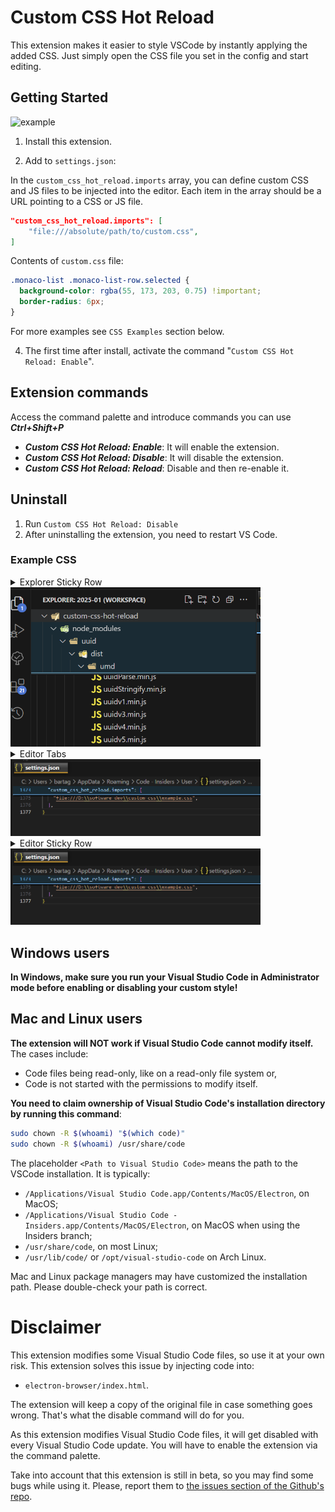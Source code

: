 # Custom CSS Hot Reload

This extension makes it easier to style VSCode by instantly applying the added CSS. Just simply open the CSS file you set in the config and start editing.
 
## Getting Started

![example](https://github.com/BartaG512/custom-css-hot-reload/raw/HEAD/images/examples/examples/example.gif)


1. Install this extension.

2. Add to `settings.json`:

In the `custom_css_hot_reload.imports` array, you can define custom CSS and JS files to be injected into the editor. Each item in the array should be a URL pointing to a CSS or JS file.

```json
"custom_css_hot_reload.imports": [
	"file:///absolute/path/to/custom.css",
]
```

Contents of `custom.css` file:
```css
.monaco-list .monaco-list-row.selected {
  background-color: rgba(55, 173, 203, 0.75) !important;
  border-radius: 6px;
}
```
For more examples see `CSS Examples` section below.

4. The first time after install, activate the command "`Custom CSS Hot Reload: Enable`".


## Extension commands

Access the command palette and introduce commands you can use ***Ctrl+Shift+P*** 

- ***Custom CSS Hot Reload: Enable***: It will enable the extension.
- ***Custom CSS Hot Reload: Disable***: It will disable the extension.
- ***Custom CSS Hot Reload: Reload***: Disable and then re-enable it.

## Uninstall

1. Run `Custom CSS Hot Reload: Disable`
2. After uninstalling the extension, you need to restart VS Code.

### Example CSS

<details>
  <summary>Explorer Sticky Row </summary>

```css
.explorer-viewlet .monaco-tree-sticky-container {  
  border-bottom: 2px #344349 solid !important;
  padding-bottom: 2px;
  background-color: #237589 !important;
}

.monaco-scrollable-element .monaco-tree-sticky-container .monaco-tree-sticky-row {
  background-color: #082c35 !important;
}
```
</details>
<img src="https://github.com/BartaG512/custom-css-hot-reload/raw/HEAD/images/examples/explorer_sticky_row.png" alt="Explorer Sticky Row" width="400">


<details>
<summary>Editor Tabs</summary>

```css
.dirty .monaco-icon-label:after {
	transform: scale(2);
	right: 2px;
}

.monaco-icon-label:after {
	position: absolute;
	content: "";
	background-color: rgb(255 255 0 / 90%);
	top: 2px;
	border-bottom-left-radius: 100px;
	width: 4px;
	height: 4px;
	transform: scale(0);
	transition: all 0.3s;
}

.monaco-workbench .part.editor>.content .editor-group-container>.title .tabs-container>.tab {
	height: 24px !important;
	text-shadow: 0 0 5px #000000;
}

.monaco-workbench .part.editor>.content .editor-group-container>.title>.tabs-and-actions-container.wrapping .tabs-container>.tab {
	border-bottom: unset;
	max-width: 170px;
}

.monaco-workbench .part.editor>.content .editor-group-container.empty .editor-group-letterpress {
	background-image: unset;
}

.monaco-workbench .part.editor>.content .editor-group-container.empty>.editor-group-letterpress {
	max-width: 300px;
	min-width: 250px;
	max-height: 300px;
	min-height: 250px;
	background-size: unset;
}

.monaco-workbench .part.editor>.content .editor-group-container>.title .editor-actions {
	height: 23px !important;
}

.monaco-workbench .part.editor>.content .editor-group-container>.title .editor-actions .action-label,
.monaco-workbench .part.editor>.content .editor-group-container>.title .title-actions .action-label {
	height: 23px !important;
}

.monaco-workbench .part.editor>.content .editor-group-container>.title .monaco-icon-label:before {
	height: 23px;
}

.monaco-workbench .part.editor>.content .editor-group-container>.title .tabs-container>.tab {
	padding-left: 0px;
}

.monaco-workbench .part.editor>.content .editor-group-container>.title .tabs-container>.tab .tab-label {
	line-height: 23px;
}

.monaco-workbench .part>.title>.title-label h2 {
	font-weight: bold;
}

.show-file-icons .javascript-lang-file-icon.file-icon::before {
	background-size: 90% !important;
	transform: scale(1.2);
}

.tab {
	margin: 3px;
	background-color: rgba(255, 255, 255, 0.15) !important;
	transition: 0.2s;
	background-image: -webkit-linear-gradient(top, #8c8c8ca6 0%, rgba(0, 0, 0, 0) 60%);
	box-shadow: 0 0 9px rgba(0, 0, 0, 0.6);
}

.tab .label-name {
	padding-right: 5px;
}

.tab .monaco-icon-label-container {
	padding-left: 4px;
	max-width: 160px;
	overflow: hidden !important;
	text-overflow: ellipsis;
	padding-right: 4px;
}

.tab-actions {
	display: none;
}

.monaco-workbench .part.editor>.content .editor-group-container>.title.breadcrumbs .monaco-icon-label:after,
.monaco-workbench .part.editor>.content .editor-group-container>.title.tabs .monaco-icon-label:after {
	content: ' ' !important;
}

.tab:hover {
	background-color: rgba(255, 255, 255, 0.3) !important;
}

.tab.active {
	border-bottom-width: 3px !important;
	border-bottom-color: orange !important;
	border-bottom-width: 2px !important;
	border-bottom-style: solid !important;
}

.tab.active:hover {
	background-color: rgba(215, 215, 215, 0.573) !important;
}

.tabs .javascript-lang-file-icon {
	margin-right: -10px;
	box-shadow: inset 0 0 50px 0 rgb(25 234 132 / 38%);
}

.tabs .markdown-lang-file-icon {
	box-shadow: inset 0 0 50px 0 rgb(213 0 0 / 38%) !important;
}

.tabs-container .actions-container {
	display: none !important;
}

.tabs-container .monaco-icon-name-container {
	color: white;
	font-weight: 700 !important;
}

.tab.active .monaco-icon-name-container .label-name {
	color: white !important;
	font-weight: 700 !important;
}

.title.tabs.show-file-icons .file-icon::before {
	background-size: 100% !important;
	background-color: rgba(0, 0, 0, 0.3);
}
```
</details>
<img src="https://github.com/BartaG512/custom-css-hot-reload/raw/HEAD/images/examples/editor-sticky-row.png" alt="Editor Tabs" width="400">

<details>
<summary>Editor Sticky Row</summary>

```css
.monaco-editor .sticky-widget {
  order-bottom: 2px #15beff solid !important;
	padding-bottom: 2px;
	background-color: #082c35 !important;
}

.sticky-line-number-inner {
	color: #15beff;
}
```
</details>
<img src="https://github.com/BartaG512/custom-css-hot-reload/raw/HEAD/images/examples/editor-sticky-row.png" alt="Editor Sticky Rows" width="400">

## Windows users 

**In Windows, make sure you run your Visual Studio Code in Administrator mode before enabling or disabling your custom style!**

## Mac and Linux users
**The extension will NOT work if Visual Studio Code cannot modify itself.** The cases include:

- Code files being read-only, like on a read-only file system or,
- Code is not started with the permissions to modify itself.

**You need to claim ownership of Visual Studio Code's installation directory by running this command**:

```sh
sudo chown -R $(whoami) "$(which code)"
sudo chown -R $(whoami) /usr/share/code
```

The placeholder `<Path to Visual Studio Code>` means the path to the VSCode installation. It is typically:

- `/Applications/Visual Studio Code.app/Contents/MacOS/Electron`, on MacOS;
- `/Applications/Visual Studio Code - Insiders.app/Contents/MacOS/Electron`, on MacOS when using the Insiders branch;
- `/usr/share/code`, on most Linux;
- `/usr/lib/code/` or `/opt/visual-studio-code` on Arch Linux.

Mac and Linux package managers may have customized the installation path. Please double-check your path is correct.

# Disclaimer

This extension modifies some Visual Studio Code files, so use it at your own risk.
This extension solves this issue by injecting code into:

- `electron-browser/index.html`.

The extension will keep a copy of the original file in case something goes wrong. That's what the disable command will do for you.

As this extension modifies Visual Studio Code files, it will get disabled with every Visual Studio Code update. You will have to enable the extension via the command palette.

Take into account that this extension is still in beta, so you may find some bugs while using it. Please, report them to [the issues section of the Github's repo](https://github.com/BartaG512/custom-css-hot-reload/).
